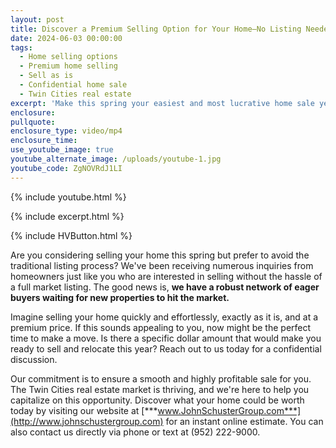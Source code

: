 ```yaml
---
layout: post
title: Discover a Premium Selling Option for Your Home—No Listing Needed
date: 2024-06-03 00:00:00
tags:
  - Home selling options
  - Premium home selling
  - Sell as is
  - Confidential home sale
  - Twin Cities real estate
excerpt: 'Make this spring your easiest and most lucrative home sale yet. '
enclosure:
pullquote:
enclosure_type: video/mp4
enclosure_time:
use_youtube_image: true
youtube_alternate_image: /uploads/youtube-1.jpg
youtube_code: ZgNOVRdJ1LI
---
```

{% include youtube.html %}

{% include excerpt.html %}

{% include HVButton.html %}

Are you considering selling your home this spring but prefer to avoid the traditional listing process? We've been receiving numerous inquiries from homeowners just like you who are interested in selling without the hassle of a full market listing. The good news is, **we have a robust network of eager buyers waiting for new properties to hit the market.**

Imagine selling your home quickly and effortlessly, exactly as it is, and at a premium price. If this sounds appealing to you, now might be the perfect time to make a move. Is there a specific dollar amount that would make you ready to sell and relocate this year? Reach out to us today for a confidential discussion.

Our commitment is to ensure a smooth and highly profitable sale for you. The Twin Cities real estate market is thriving, and we're here to help you capitalize on this opportunity. Discover what your home could be worth today by visiting our website at [***www.JohnSchusterGroup.com***](http://www.johnschustergroup.com) for an instant online estimate. You can also contact us directly via phone or text at (952) 222-9000.